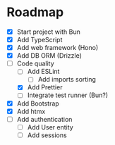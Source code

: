 # Roadmap

- [x] Start project with Bun
- [x] Add TypeScript
- [x] Add web framework (Hono)
- [x] Add DB ORM (Drizzle)
- [ ] Code quality
  - [ ] Add ESLint
    - [ ] Add imports sorting
  - [x] Add Prettier
  - [ ] Integrate test runner (Bun?)
- [x] Add Bootstrap
- [x] Add htmx
- [ ] Add authentication
  - [ ] Add User entity 
  - [ ] Add sessions
